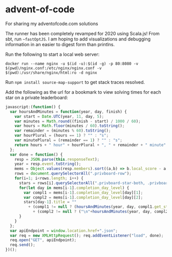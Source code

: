 # advent-of-code
For sharing my adventofcode.com solutions

The runner has been completely revamped for 2020 using Scala.js! From sbt, run
`~fastOptJS`. I am hoping to add visualizations and debugging information in an
easier to digest form than printlns.

Run the following to start a local web server:

```
docker run --name nginx -u $(id -u):$(id -g) -p 80:8080 -v $(pwd)/nginx.conf:/etc/nginx/nginx.conf -v $(pwd):/usr/share/nginx/html:ro -d nginx
```

Run `npm install source-map-support` to get stack traces resolved.

Add the following as the url for a bookmark to view solving times for each star on a private leaderboard:

```javascript
javascript:(function() {
  var hoursAndMinutes = function(year, day, finish) {
    var start = Date.UTC(year, 11, day, 5);
    var minutes = Math.round((finish - start) / 1000 / 60);
    var hours = Math.floor(minutes / 60).toString();
    var remainder = (minutes % 60).toString();
    var hourPlural = (hours == 1) ? "" : "s";
    var minutePlural = (remainder == 1) ? "" : "s";
    return hours + " hour" + hourPlural + ", " + remainder + " minute" + minutePlural;
  };
  var done = function() {
    resp = JSON.parse(this.responseText);
    year = resp.event.toString();
    mems = Object.values(resp.members).sort((a,b) => b.local_score - a.local_score);
    rows = document.querySelectorAll(".privboard-row");
    for(i=1; i<rows.length; i++) {
      stars = rows[i].querySelectorAll(".privboard-star-both, .privboard-star-firstonly, .privboard-star-unlocked");
      for(let day in mems[i-1].completion_day_level) {
        var compl1 = mems[i-1].completion_day_level[day][1];
        var compl2 = mems[i-1].completion_day_level[day][2];
        stars[day-1].title = ""
          + (compl1 != null ? (hoursAndMinutes(year, day, compl1.get_star_ts*1000)) : "")
            + (compl2 != null ? ("\n"+hoursAndMinutes(year, day, compl2.get_star_ts*1000)) : "");
      }
    }
  };
  var apiEndpoint = window.location.href+".json";
  var req = new XMLHttpRequest(); req.addEventListener("load", done);
  req.open("GET", apiEndpoint);
  req.send();
})();
```
